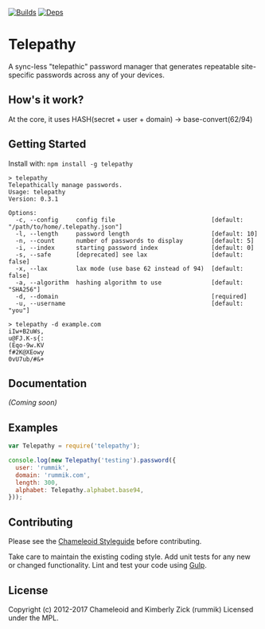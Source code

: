 [![Builds][]][travis]
[![Deps][]][gemnasium]

Telepathy
=========
A sync-less "telepathic" password manager that generates repeatable
site-specific passwords across any of your devices.

[Builds]: http://img.shields.io/travis-ci/chameleoid/telepathy.svg "Build Status"
[travis]: https://travis-ci.org/chameleoid/telepathy
[Deps]: https://img.shields.io/gemnasium/chameleoid/telepathy.svg "Dependency Status"
[gemnasium]: https://gemnasium.com/chameleoid/telepathy


## How's it work?
At the core, it uses HASH(secret + user + domain) -> base-convert(62/94)


## Getting Started
Install with: `npm install -g telepathy`

```
> telepathy
Telepathically manage passwords.
Usage: telepathy
Version: 0.3.1

Options:
  -c, --config     config file                           [default: "/path/to/home/.telepathy.json"]
  -l, --length     password length                       [default: 10]
  -n, --count      number of passwords to display        [default: 5]
  -i, --index      starting password index               [default: 0]
  -s, --safe       [deprecated] see lax                  [default: false]
  -x, --lax        lax mode (use base 62 instead of 94)  [default: false]
  -a, --algorithm  hashing algorithm to use              [default: "SHA256"]
  -d, --domain                                           [required]
  -u, --username                                         [default: "you"]

```

```
> telepathy -d example.com
iIw+B2uWs,
u@FJ.K-s{:
(Eqo-9w.KV
f#2K@XEowy
0vU7ub/#&+
```


## Documentation
_(Coming soon)_


## Examples
```javascript
var Telepathy = require('telepathy');

console.log(new Telepathy('testing').password({
  user: 'rummik',
  domain: 'rummik.com',
  length: 300,
  alphabet: Telepathy.alphabet.base94,
}));
```


## Contributing
Please see the [Chameleoid Styleguide][] before contributing.

Take care to maintain the existing coding style.  Add unit tests for any new or
changed functionality.  Lint and test your code using [Gulp][].

[Chameleoid Styleguide]: https://github.com/chameleoid/style
[Gulp]: http://gulpjs.com/


## License
Copyright (c) 2012-2017 Chameleoid and Kimberly Zick (rummik)
Licensed under the MPL.

